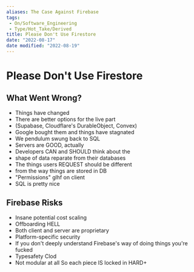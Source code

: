 ```yaml
---
aliases: The Case Against Firebase
tags:
 - On/Software_Engineering
 - Type/Hot_Take/Derived
title: Please Don't Use Firestore
date: "2022-08-17"
date modified: "2022-08-19"
---
```


# Please Don't Use Firestore

## What Went Wrong?
- Things have changed
- There are better options for the live part
- (Supabase, Cloudflare's DurableObject, Convex)
- Google bought them and things have stagnated
- We pendulum swung back to SQL
- Servers are GOOD, actually
- Developers CAN and SHOULD think about the
- shape of data reparate from their databases
- The things users REQUEST should be different
- from the way things are stored in DB
- "Permissions" glhf on client
- SQL is pretty nice

## Firebase Risks
- Insane potential cost scaling
- Offboarding HELL
- Both client and server are proprietary
- Platform-specific security
- If you don't deeply understand Firebase's way of doing things you're fucked
- Typesafety Clod
- Not modular at all So each piece IS locked in HARD+
